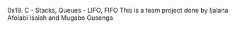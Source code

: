  0x19. C - Stacks, Queues - LIFO, FIFO
This is a team project done by Ijalana Afolabi Isaiah and 
Mugabo Gusenga

